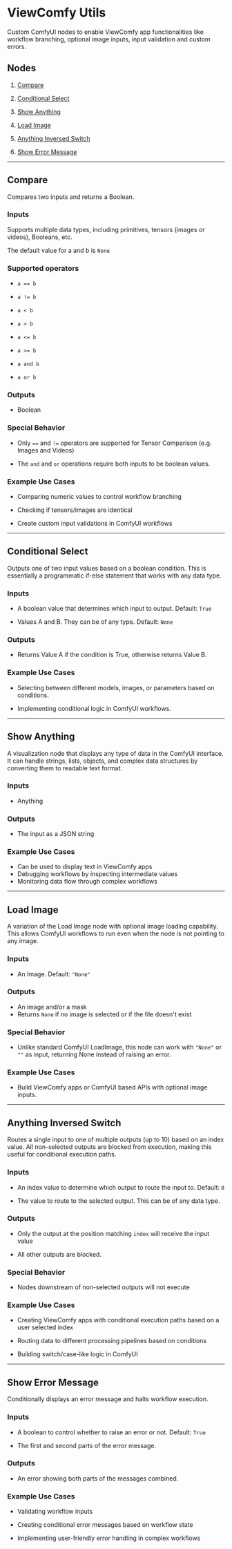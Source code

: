 # ViewComfy Utils

Custom ComfyUI nodes to enable ViewComfy app functionalities like workflow branching, optional image inputs, input validation and custom errors. 

## Nodes

1. [Compare](#compare)

2. [Conditional Select](#conditional-select)

3. [Show Anything](#show-anything)

4. [Load Image](#load-image)

5. [Anything Inversed Switch](#anything-inversed-switch)

6. [Show Error Message](#show-error-message)

  

---

  

## Compare

Compares two inputs and returns a Boolean. 

### Inputs
Supports multiple data types, including primitives, tensors (images or videos), Booleans, etc. 

The default value for a and b is `None`

### Supported operators

-  `a == b`

-  `a != b`

-  `a < b`

-  `a > b` 

-  `a <= b` 

-  `a >= b`

-  `a and b`

-  `a or b` 

  
### Outputs

-  Boolean

### Special Behavior

- Only `==` and `!=` operators are supported for Tensor Comparison (e.g. Images and Videos)

-  The `and` and `or` operations require both inputs to be boolean values.

  

### Example Use Cases

- Comparing numeric values to control workflow branching

- Checking if tensors/images are identical

- Create custom input validations in ComfyUI workflows 

---

  

## Conditional Select

Outputs one of two input values based on a boolean condition. This is essentially a programmatic if-else statement that works with any data type.

  

### Inputs

- A boolean value that determines which input to output. Default: `True`

- Values A and B. They can be of any type. Default: `None`


### Outputs

-  Returns Value A if the condition is True, otherwise returns Value B.

### Example Use Cases

- Selecting between different models, images, or parameters based on conditions.

- Implementing conditional logic in ComfyUI workflows. 

  

---

  

## Show Anything

A visualization node that displays any type of data in the ComfyUI interface. It can handle strings, lists, objects, and complex data structures by converting them to readable text format.


### Inputs

-  Anything


### Outputs

-  The input as a JSON string
  

### Example Use Cases

- Can be used to display text in ViewComfy apps
- Debugging workflows by inspecting intermediate values
- Monitoring data flow through complex workflows

 
---

  

## Load Image

A variation of the Load Image node with optional image loading capability. This allows ComfyUI workflows to run even when the node is not pointing to any image.  

### Inputs

- An Image. Default: `"None"`

  

### Outputs

- An image and/or a mask
- Returns `None` if no image is selected or if the file doesn't exist

  

### Special Behavior

-  Unlike standard ComfyUI LoadImage, this node can work with `"None"` or `""` as input, returning None instead of raising an error.
  

### Example Use Cases

- Build ViewComfy apps or ComfyUI based APIs with optional image inputs.

  

---

  

## Anything Inversed Switch

Routes a single input to one of multiple outputs (up to 10) based on an index value. All non-selected outputs are blocked from execution, making this useful for conditional execution paths. 

### Inputs

- An index value to determine which output to route the input to. Default: `0`

- The value to route to the selected output. This can be of any data type.
  

### Outputs

- Only the output at the position matching `index` will receive the input value

- All other outputs are blocked. 

  

### Special Behavior

-  Nodes downstream of non-selected outputs will not execute
  

### Example Use Cases

- Creating ViewComfy apps with conditional execution paths based on a user selected index

- Routing data to different processing pipelines based on conditions

- Building switch/case-like logic in ComfyUI

  

---

  

## Show Error Message

Conditionally displays an error message and halts workflow execution. 

  

### Inputs

- A boolean to control whether to raise an error or not. Default: `True`

- The first and second parts of the error message. 


### Outputs

-  An error showing both parts of the messages combined. 
  

### Example Use Cases

- Validating workflow inputs

- Creating conditional error messages based on workflow state

- Implementing user-friendly error handling in complex workflows

